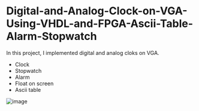 # Digital-and-Analog-Clock-on-VGA-Using-VHDL-and-FPGA-Ascii-Table-Alarm-Stopwatch

In this project, I implemented digital and analog cloks on VGA.          
- Clock
- Stopwatch
- Alarm
- Float on screen
- Ascii table

![image](https://user-images.githubusercontent.com/68936726/104220734-fafe0380-5450-11eb-9c84-bc559d98fbd5.png) 
